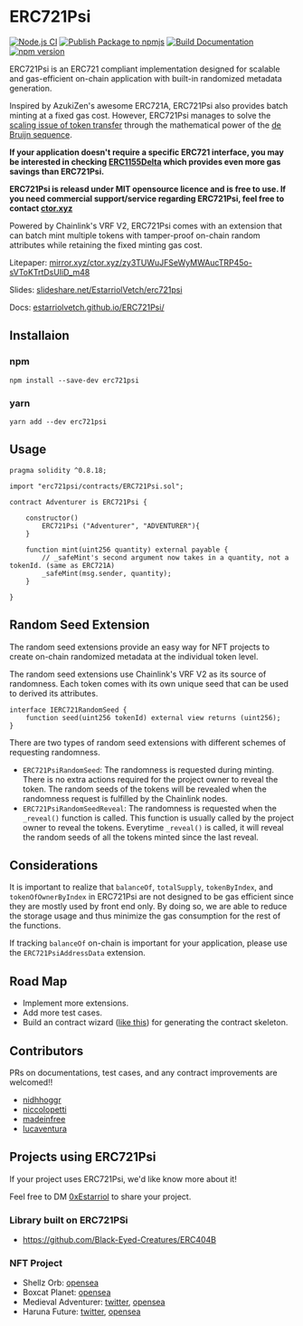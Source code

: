 # ERC721Psi
[![Node.js CI](https://github.com/estarriolvetch/ERC721Psi/actions/workflows/node.js.yml/badge.svg)](https://github.com/estarriolvetch/ERC721Psi/actions/workflows/node.js.yml)
[![Publish Package to npmjs](https://github.com/estarriolvetch/ERC721Psi/actions/workflows/deploy_npm.yml/badge.svg)](https://github.com/estarriolvetch/ERC721Psi/actions/workflows/deploy_npm.yml)
[![Build Documentation](https://github.com/estarriolvetch/ERC721Psi/actions/workflows/make_docs.yml/badge.svg)](https://github.com/estarriolvetch/ERC721Psi/actions/workflows/make_docs.yml)
[![npm version](https://badge.fury.io/js/erc721psi.svg)](https://www.npmjs.com/package/erc721psi)

ERC721Psi is an ERC721 compliant implementation designed for scalable and gas-efficient on-chain application with built-in randomized metadata generation. 

Inspired by AzukiZen's awesome ERC721A, ERC721Psi also provides batch minting at a fixed gas cost. However, ERC721Psi manages to solve the [scaling issue of token transfer](https://github.com/chiru-labs/ERC721A/issues/145) through the mathematical power of the [de Bruijn sequence](https://en.wikipedia.org/wiki/De_Bruijn_sequence).

**If your application doesn't require a specific ERC721 interface, you may be interested in checking [ERC1155Delta](https://erc1155delta.ctor.xyz) which provides even more gas savings than ERC721Psi.**

**ERC721Psi is releasd under MIT opensource licence and is free to use. If you need commercial support/service regarding ERC721Psi, feel free to contact [ctor.xyz](https://ctor.xyz)**

Powered by Chainlink's VRF V2, ERC721Psi comes with an extension that can batch mint multiple tokens with tamper-proof on-chain random attributes while retaining the fixed minting gas cost.

Litepaper: [mirror.xyz/ctor.xyz/zy3TUWuJFSeWyMWAucTRP45o-sVToKTrtDsUIiD_m48](https://mirror.xyz/ctor.xyz/zy3TUWuJFSeWyMWAucTRP45o-sVToKTrtDsUIiD_m48)

Slides: [slideshare.net/EstarriolVetch/erc721psi](https://www.slideshare.net/EstarriolVetch/erc721psi)

Docs: [estarriolvetch.github.io/ERC721Psi/](https://estarriolvetch.github.io/ERC721Psi/)

## Installaion
### npm
```
npm install --save-dev erc721psi
```
### yarn
```
yarn add --dev erc721psi
```
## Usage
```solidity
pragma solidity ^0.8.18;

import "erc721psi/contracts/ERC721Psi.sol";

contract Adventurer is ERC721Psi {

    constructor() 
        ERC721Psi ("Adventurer", "ADVENTURER"){
    }

    function mint(uint256 quantity) external payable {
        // _safeMint's second argument now takes in a quantity, not a tokenId. (same as ERC721A)
        _safeMint(msg.sender, quantity);
    }

}
```

## Random Seed Extension

The random seed extensions provide an easy way for NFT projects to create on-chain randomized metadata at the individual token level.

The random seed extensions use Chainlink's VRF V2 as its source of randomness. Each token comes with its own unique seed that can be used to derived its attributes.

```solidity
interface IERC721RandomSeed {
    function seed(uint256 tokenId) external view returns (uint256);
}
```
There are two types of random seed extensions with different schemes of requesting randomness.

- `ERC721PsiRandomSeed`: The randomness is requested during minting. There is no extra actions required for the project owner to reveal the token. The random seeds of the tokens will be revealed when the randomness request is fulfilled by the Chainlink nodes.
- `ERC721PsiRandomSeedReveal`: The randomness is requested when the `_reveal()` function is called. This function is usually called by the project owner to reveal the tokens. Everytime `_reveal()` is called, it will reveal the random seeds of all the tokens minted since the last reveal.

## Considerations
It is important to realize that `balanceOf`, `totalSupply`, `tokenByIndex`, and `tokenOfOwnerByIndex` in ERC721Psi are not designed to be gas efficient since they are mostly used by front end only. By doing so, we are able to reduce the storage usage and thus minimize the gas consumption for the rest of the functions.

If tracking `balanceOf` on-chain is important for your application, please use the `ERC721PsiAddressData` extension.

## Road Map
- Implement more extensions.
- Add more test cases.
- Build an contract wizard ([like this](https://wizard.openzeppelin.com/#erc721)) for generating the contract skeleton. 

## Contributors
PRs on documentations, test cases, and any contract improvements are welcomed!!
- [nidhhoggr](https://github.com/nidhhoggr)
- [niccolopetti](https://github.com/niccolopetti)
- [madeinfree](https://github.com/madeinfree)
- [lucaventura](https://github.com/lucaventura)

## Projects using ERC721Psi
If your project uses ERC721Psi, we'd like know more about it!

Feel free to DM [0xEstarriol](https://twitter.com/0xEstarriol) to share your project.

### Library built on ERC721PSi
 - https://github.com/Black-Eyed-Creatures/ERC404B


### NFT Project
- Shellz Orb: [opensea](https://opensea.io/collection/shellzorb)
- Boxcat Planet: [opensea](https://opensea.io/collection/boxcatplanet-official)
- Medieval Adventurer: [twitter](https://twitter.com/DaoMedieval), [opensea](https://opensea.io/collection/medieval-adventurer/)
- Haruna Future: [twitter](https://twitter.com/HarunaNft), [opensea](https://opensea.io/collection/harunafutureofficial)
